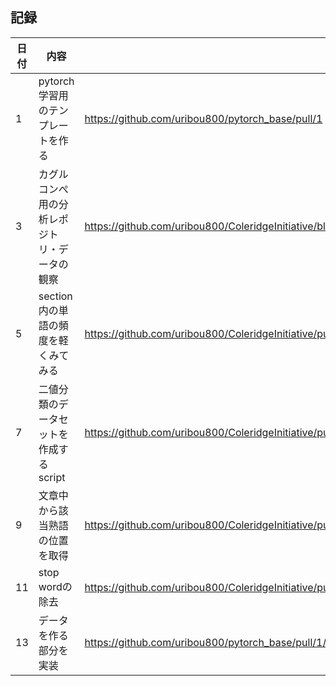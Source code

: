 ## 記録
|日付|内容|関連pr|
|---|---|---|
|1| pytorch学習用のテンプレートを作る | https://github.com/uribou800/pytorch_base/pull/1
|3|カグルコンぺ用の分析レポジトリ・データの観察|https://github.com/uribou800/ColeridgeInitiative/blob/master/notebook_workspace/%E3%81%A8%E3%82%8A%E3%81%82%E3%81%88%E3%81%9A%E6%8F%90%E5%87%BA.ipynb|
|5|section内の単語の頻度を軽くみてみる|https://github.com/uribou800/ColeridgeInitiative/pull/1|
|7|二値分類のデータセットを作成するscript|https://github.com/uribou800/ColeridgeInitiative/pull/1|
|9|文章中から該当熟語の位置を取得|https://github.com/uribou800/ColeridgeInitiative/pull/1|
|11|stop wordの除去|https://github.com/uribou800/ColeridgeInitiative/pull/1/commits/0907e99c74159c2bbb7fcc60c8071741a4919028|
|13|データを作る部分を実装|https://github.com/uribou800/pytorch_base/pull/1/commits/1ea5ae8337ac1b98a426701819f1f9e869726b89|